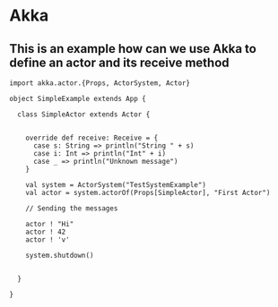 # Akka

## This is an example how can we use Akka to define an actor and its receive method

```
import akka.actor.{Props, ActorSystem, Actor}

object SimpleExample extends App {

  class SimpleActor extends Actor {


    override def receive: Receive = {
      case s: String => println("String " + s)
      case i: Int => println("Int" + i)
      case _ => println("Unknown message")
    }

    val system = ActorSystem("TestSystemExample")
    val actor = system.actorOf(Props[SimpleActor], "First Actor")

    // Sending the messages

    actor ! "Hi"
    actor ! 42
    actor ! 'v'

    system.shutdown()


  }

}

```
